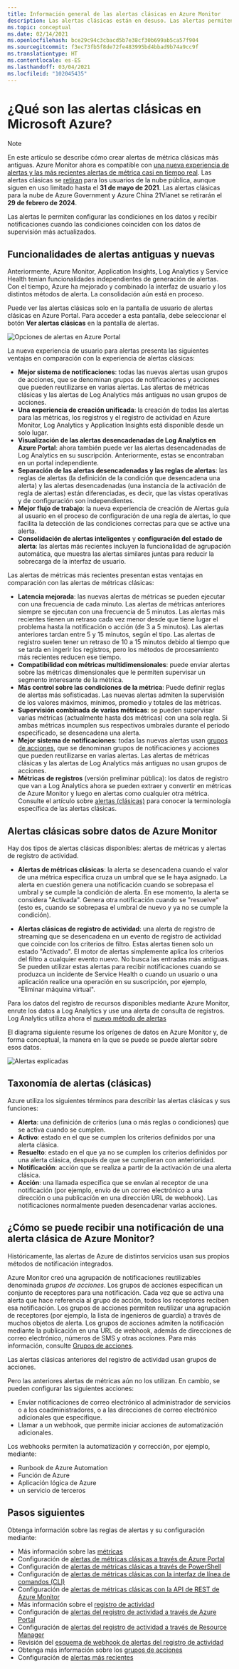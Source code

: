 ```yaml
---
title: Información general de las alertas clásicas en Azure Monitor
description: Las alertas clásicas están en desuso. Las alertas permiten supervisar los registros, los eventos o las métricas de recursos de Azure y recibir una notificación cuando se cumple una condición especificada.
ms.topic: conceptual
ms.date: 02/14/2021
ms.openlocfilehash: bce29c94c3cbacd5b7e38cf30b699ab5ca57f904
ms.sourcegitcommit: f3ec73fb5f8de72fe483995bd4bbad9b74a9cc9f
ms.translationtype: HT
ms.contentlocale: es-ES
ms.lasthandoff: 03/04/2021
ms.locfileid: "102045435"
---
```

# <a name="what-are-classic-alerts-in-microsoft-azure"></a>¿Qué son las alertas clásicas en Microsoft Azure?

> [!NOTE]
> En este artículo se describe cómo crear alertas de métrica clásicas más antiguas. Azure Monitor ahora es compatible con [una nueva experiencia de alertas y las más recientes alertas de métrica casi en tiempo real](./alerts-overview.md). Las alertas clásicas se [retiran](./monitoring-classic-retirement.md) para los usuarios de la nube pública, aunque siguen en uso limitado hasta el **31 de mayo de 2021**. Las alertas clásicas para la nube de Azure Government y Azure China 21Vianet se retirarán el **29 de febrero de 2024**.
>

Las alertas le permiten configurar las condiciones en los datos y recibir notificaciones cuando las condiciones coinciden con los datos de supervisión más actualizados.

## <a name="old-and-new-alerting-capabilities"></a>Funcionalidades de alertas antiguas y nuevas

Anteriormente, Azure Monitor, Application Insights, Log Analytics y Service Health tenían funcionalidades independientes de generación de alertas. Con el tiempo, Azure ha mejorado y combinado la interfaz de usuario y los distintos métodos de alerta. La consolidación aún está en proceso.

Puede ver las alertas clásicas solo en la pantalla de usuario de alertas clásicas en Azure Portal. Para acceder a esta pantalla, debe seleccionar el botón **Ver alertas clásicas** en la pantalla de alertas. 

 ![Opciones de alertas en Azure Portal](media/alerts-classic.overview/monitor-alert-screen2.png)

La nueva experiencia de usuario para alertas presenta las siguientes ventajas en comparación con la experiencia de alertas clásicas:
- **Mejor sistema de notificaciones**: todas las nuevas alertas usan grupos de acciones, que se denominan grupos de notificaciones y acciones que pueden reutilizarse en varias alertas. Las alertas de métricas clásicas y las alertas de Log Analytics más antiguas no usan grupos de acciones.
- **Una experiencia de creación unificada**: la creación de todas las alertas para las métricas, los registros y el registro de actividad en Azure Monitor, Log Analytics y Application Insights está disponible desde un solo lugar.
- **Visualización de las alertas desencadenadas de Log Analytics en Azure Portal**: ahora también puede ver las alertas desencadenadas de Log Analytics en su suscripción. Anteriormente, estas se encontraban en un portal independiente.
- **Separación de las alertas desencadenadas y las reglas de alertas**: las reglas de alertas (la definición de la condición que desencadena una alerta) y las alertas desencadenadas (una instancia de la activación de regla de alertas) están diferenciadas, es decir, que las vistas operativas y de configuración son independientes.
- **Mejor flujo de trabajo**: la nueva experiencia de creación de Alertas guía al usuario en el proceso de configuración de una regla de alertas, lo que facilita la detección de las condiciones correctas para que se active una alerta.
- **Consolidación de alertas inteligentes** y **configuración del estado de alerta**: las alertas más recientes incluyen la funcionalidad de agrupación automática, que muestra las alertas similares juntas para reducir la sobrecarga de la interfaz de usuario. 

Las alertas de métricas más recientes presentan estas ventajas en comparación con las alertas de métricas clásicas:
- **Latencia mejorada**: las nuevas alertas de métricas se pueden ejecutar con una frecuencia de cada minuto. Las alertas de métricas anteriores siempre se ejecutan con una frecuencia de 5 minutos. Las alertas más recientes tienen un retraso cada vez menor desde que tiene lugar el problema hasta la notificación o acción (de 3 a 5 minutos). Las alertas anteriores tardan entre 5 y 15 minutos, según el tipo.  Las alertas de registro suelen tener un retraso de 10 a 15 minutos debido al tiempo que se tarda en ingerir los registros, pero los métodos de procesamiento más recientes reducen ese tiempo. 
- **Compatibilidad con métricas multidimensionales**: puede enviar alertas sobre las métricas dimensionales que le permiten supervisar un segmento interesante de la métrica.
- **Más control sobre las condiciones de la métrica**: Puede definir reglas de alertas más sofisticadas. Las nuevas alertas admiten la supervisión de los valores máximos, mínimos, promedio y totales de las métricas.
- **Supervisión combinada de varias métricas**: se pueden supervisar varias métricas (actualmente hasta dos métricas) con una sola regla. Si ambas métricas incumplen sus respectivos umbrales durante el período especificado, se desencadena una alerta.
- **Mejor sistema de notificaciones**: todas las nuevas alertas usan [grupos de acciones](./action-groups.md), que se denominan grupos de notificaciones y acciones que pueden reutilizarse en varias alertas.  Las alertas de métricas clásicas y las alertas de Log Analytics más antiguas no usan grupos de acciones. 
- **Métricas de registros** (versión preliminar pública): los datos de registro que van a Log Analytics ahora se pueden extraer y convertir en métricas de Azure Monitor y luego en alertas como cualquier otra métrica. Consulte el artículo sobre [alertas (clásicas)]() para conocer la terminología específica de las alertas clásicas. 


## <a name="classic-alerts-on-azure-monitor-data"></a>Alertas clásicas sobre datos de Azure Monitor
Hay dos tipos de alertas clásicas disponibles: alertas de métricas y alertas de registro de actividad.

* **Alertas de métricas clásicas**: la alerta se desencadena cuando el valor de una métrica específica cruza un umbral que se le haya asignado. La alerta en cuestión genera una notificación cuando se sobrepasa el umbral y se cumple la condición de alerta. En ese momento, la alerta se considera "Activada". Genera otra notificación cuando se "resuelve" (esto es, cuando se sobrepasa el umbral de nuevo y ya no se cumple la condición).

* **Alertas clásicas de registro de actividad**: una alerta de registro de streaming que se desencadena en un evento de registro de actividad que coincide con los criterios de filtro. Estas alertas tienen solo un estado "Activado". El motor de alertas simplemente aplica los criterios del filtro a cualquier evento nuevo. No busca las entradas más antiguas. Se pueden utilizar estas alertas para recibir notificaciones cuando se produzca un incidente de Service Health o cuando un usuario o una aplicación realice una operación en su suscripción, por ejemplo, "Eliminar máquina virtual".

Para los datos del registro de recursos disponibles mediante Azure Monitor, enrute los datos a Log Analytics y use una alerta de consulta de registros. Log Analytics utiliza ahora el [nuevo método de alertas](./alerts-overview.md) 

El diagrama siguiente resume los orígenes de datos en Azure Monitor y, de forma conceptual, la manera en la que se puede se puede alertar sobre esos datos.

![Alertas explicadas](media/alerts-classic.overview/Alerts_Overview_Resource_v5.png)

## <a name="taxonomy-of-alerts-classic"></a>Taxonomía de alertas (clásicas)
Azure utiliza los siguientes términos para describir las alertas clásicas y sus funciones:
* **Alerta**: una definición de criterios (una o más reglas o condiciones) que se activa cuando se cumplen.
* **Activo**: estado en el que se cumplen los criterios definidos por una alerta clásica.
* **Resuelto**: estado en el que ya no se cumplen los criterios definidos por una alerta clásica, después de que se cumplieran con anterioridad.
* **Notificación**: acción que se realiza a partir de la activación de una alerta clásica.
* **Acción**: una llamada específica que se envían al receptor de una notificación (por ejemplo, envío de un correo electrónico a una dirección o una publicación en una dirección URL de webhook). Las notificaciones normalmente pueden desencadenar varias acciones.

## <a name="how-do-i-receive-a-notification-from-an-azure-monitor-classic-alert"></a>¿Cómo se puede recibir una notificación de una alerta clásica de Azure Monitor?
Históricamente, las alertas de Azure de distintos servicios usan sus propios métodos de notificación integrados. 

Azure Monitor creó una agrupación de notificaciones reutilizables denominada *grupos de acciones*. Los grupos de acciones especifican un conjunto de receptores para una notificación. Cada vez que se activa una alerta que hace referencia al grupo de acción, todos los receptores reciben esa notificación. Los grupos de acciones permiten reutilizar una agrupación de receptores (por ejemplo, la lista de ingenieros de guardia) a través de muchos objetos de alerta. Los grupos de acciones admiten la notificación mediante la publicación en una URL de webhook, además de direcciones de correo electrónico, números de SMS y otras acciones.  Para más información, consulte [Grupos de acciones](./action-groups.md). 

Las alertas clásicas anteriores del registro de actividad usan grupos de acciones.

Pero las anteriores alertas de métricas aún no los utilizan. En cambio, se pueden configurar las siguientes acciones: 
- Enviar notificaciones de correo electrónico al administrador de servicios o a los coadministradores, o a las direcciones de correo electrónico adicionales que especifique.
- Llamar a un webhook, que permite iniciar acciones de automatización adicionales.

Los webhooks permiten la automatización y corrección, por ejemplo, mediante:
- Runbook de Azure Automation
- Función de Azure
- Aplicación lógica de Azure
- un servicio de terceros

## <a name="next-steps"></a>Pasos siguientes
Obtenga información sobre las reglas de alertas y su configuración mediante:

* Más información sobre las [métricas](../data-platform.md)
* Configuración de [alertas de métricas clásicas a través de Azure Portal](alerts-classic-portal.md)
* Configuración de [alertas de métricas clásicas a través de PowerShell](alerts-classic-portal.md)
* Configuración de [alertas de métricas clásicas con la interfaz de línea de comandos (CLI)](alerts-classic-portal.md)
* Configuración de [alertas de métricas clásicas con la API de REST de Azure Monitor](/rest/api/monitor/alertrules)
* Más información sobre el [registro de actividad](../essentials/platform-logs-overview.md)
* Configuración de [alertas del registro de actividad a través de Azure Portal](./activity-log-alerts.md)
* Configuración de [alertas del registro de actividad a través de Resource Manager](./alerts-activity-log.md)
* Revisión del [esquema de webhook de alertas del registro de actividad](activity-log-alerts-webhook.md)
* Obtenga más información sobre los [grupos de acciones](./action-groups.md)
* Configuración de [alertas más recientes](alerts-metric.md)
